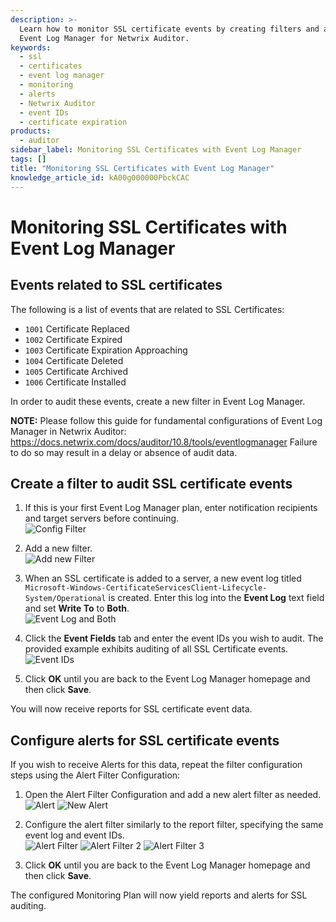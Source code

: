 ```yaml
---
description: >-
  Learn how to monitor SSL certificate events by creating filters and alerts in
  Event Log Manager for Netwrix Auditor.
keywords:
  - ssl
  - certificates
  - event log manager
  - monitoring
  - alerts
  - Netwrix Auditor
  - event IDs
  - certificate expiration
products:
  - auditor
sidebar_label: Monitoring SSL Certificates with Event Log Manager
tags: []
title: "Monitoring SSL Certificates with Event Log Manager"
knowledge_article_id: kA00g000000PbckCAC
---
```


# Monitoring SSL Certificates with Event Log Manager

## Events related to SSL certificates

The following is a list of events that are related to SSL Certificates:

- `1001` Certificate Replaced
- `1002` Certificate Expired
- `1003` Certificate Expiration Approaching
- `1004` Certificate Deleted
- `1005` Certificate Archived
- `1006` Certificate Installed

In order to audit these events, create a new filter in Event Log Manager.

**NOTE:** Please follow this guide for fundamental configurations of Event Log Manager in Netwrix Auditor: https://docs.netwrix.com/docs/auditor/10.8/tools/eventlogmanager Failure to do so may result in a delay or absence of audit data.

## Create a filter to audit SSL certificate events

1. If this is your first Event Log Manager plan, enter notification recipients and target servers before continuing.  
   ![Config Filter](https://kb.netwrix.com/wp-content/uploads/2019/11/1-Config-Filter.png)

2. Add a new filter.  
   ![Add new Filter](https://kb.netwrix.com/wp-content/uploads/2019/11/2-Add-new-Filter.png)

3. When an SSL certificate is added to a server, a new event log titled `Microsoft-Windows-CertificateServicesClient-Lifecycle-System/Operational` is created. Enter this log into the **Event Log** text field and set **Write To** to **Both**.  
   ![Event Log and Both](https://kb.netwrix.com/wp-content/uploads/2019/11/3-Event-Log-and-Both.png)

4. Click the **Event Fields** tab and enter the event IDs you wish to audit. The provided example exhibits auditing of all SSL Certificate events.  
   ![Event IDs](https://kb.netwrix.com/wp-content/uploads/2019/11/4-Event-IDs.png)

5. Click **OK** until you are back to the Event Log Manager homepage and then click **Save**.

You will now receive reports for SSL certificate event data.

## Configure alerts for SSL certificate events

If you wish to receive Alerts for this data, repeat the filter configuration steps using the Alert Filter Configuration:

1. Open the Alert Filter Configuration and add a new alert filter as needed.  
   ![Alert](https://kb.netwrix.com/wp-content/uploads/2019/11/5-Alert.png) ![New Alert](https://kb.netwrix.com/wp-content/uploads/2019/11/6-New-Alert.png)

2. Configure the alert filter similarly to the report filter, specifying the same event log and event IDs.  
   ![Alert Filter](https://kb.netwrix.com/wp-content/uploads/2019/11/7-Alert-Filter.png) ![Alert Filter 2](https://kb.netwrix.com/wp-content/uploads/2019/11/8-Alert-Filter-2.png) ![Alert Filter 3](https://kb.netwrix.com/wp-content/uploads/2019/11/8-Alert-Filter-3.png)

3. Click **OK** until you are back to the Event Log Manager homepage and then click **Save**.

The configured Monitoring Plan will now yield reports and alerts for SSL auditing.
